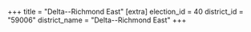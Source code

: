 +++
title = "Delta--Richmond East"
[extra]
election_id = 40
district_id = "59006"
district_name = "Delta--Richmond East"
+++
